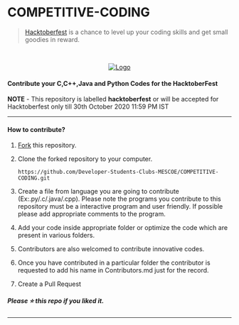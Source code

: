 # COMPETITIVE-CODING

> [Hacktoberfest](https://hacktoberfest.digitalocean.com/) is a chance to level up your coding skills and get small goodies in reward.

<br />
<p align="center">
  <a href="https://hacktoberfest.digitalocean.com/">
    <img src="https://i.ibb.co/4FjRdbH/Logo-Sponsors-Light.png" alt="Logo">
  </a>
</p>

<!-- [![Hacktoberfest 2019 logo](https://i.ibb.co/4FjRdbH/Logo-Sponsors-Light.png)](https://hacktoberfest.digitalocean.com/) -->

<h4>Contribute your C,C++,Java and Python Codes for the HacktoberFest</h4>

**NOTE** - This repository is labelled **hacktoberfest** or will be accepted for Hacktoberfest only till 30th October 2020 11:59 PM IST

<hr>

<h4>How to contribute?</h4>


1. [Fork](https://github.com/Developer-Students-Clubs-MESCOE/COMPETITIVE-CODING) this repository.
2. Clone the forked repository to your computer.

   `https://github.com/Developer-Students-Clubs-MESCOE/COMPETITIVE-CODING.git`

3. Create a file from language you are going to contribute (Ex:.py/.c/.java/.cpp). Please note the programs you contribute to this repository must be a interactive program and user friendly. If possible please add appropriate comments to the program.
4. Add your code inside appropriate folder or optimize the code which are present in various folders.
5. Contributors are also welcomed to contribute innovative codes.
6. Once you have contributed in a particular folder the contributor is requested to add his name in Contributors.md just for the record.
7. Create a Pull Request
<h5>Please ⭐️ this repo if you liked it.</h5>

<hr>
